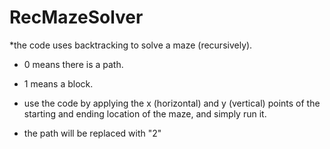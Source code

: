 # RecMazeSolver
*the code uses backtracking to solve a maze (recursively).
* 0 means there is a path.
* 1 means a block.

* use the code by applying the x (horizontal) and y (vertical) points of the starting and ending location of the maze,
and simply run it.

* the path will be replaced with "2"
